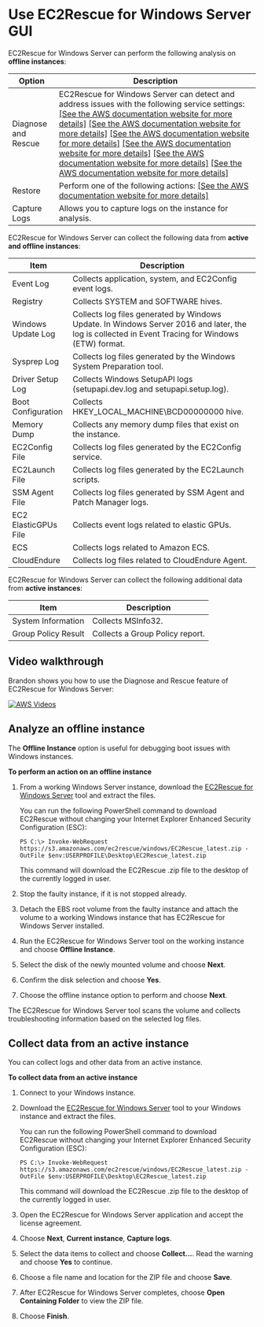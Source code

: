 # Use EC2Rescue for Windows Server GUI<a name="ec2rw-gui"></a>

EC2Rescue for Windows Server can perform the following analysis on **offline instances**:


| Option | Description | 
| --- | --- | 
| Diagnose and Rescue | EC2Rescue for Windows Server can detect and address issues with the following service settings: [\[See the AWS documentation website for more details\]](http://docs.aws.amazon.com/AWSEC2/latest/WindowsGuide/ec2rw-gui.html) [\[See the AWS documentation website for more details\]](http://docs.aws.amazon.com/AWSEC2/latest/WindowsGuide/ec2rw-gui.html) [\[See the AWS documentation website for more details\]](http://docs.aws.amazon.com/AWSEC2/latest/WindowsGuide/ec2rw-gui.html) [\[See the AWS documentation website for more details\]](http://docs.aws.amazon.com/AWSEC2/latest/WindowsGuide/ec2rw-gui.html) [\[See the AWS documentation website for more details\]](http://docs.aws.amazon.com/AWSEC2/latest/WindowsGuide/ec2rw-gui.html) [\[See the AWS documentation website for more details\]](http://docs.aws.amazon.com/AWSEC2/latest/WindowsGuide/ec2rw-gui.html) | 
| Restore | Perform one of the following actions: [\[See the AWS documentation website for more details\]](http://docs.aws.amazon.com/AWSEC2/latest/WindowsGuide/ec2rw-gui.html) | 
| Capture Logs | Allows you to capture logs on the instance for analysis\. | 

EC2Rescue for Windows Server can collect the following data from **active and offline instances**:


| Item | Description | 
| --- | --- | 
| Event Log | Collects application, system, and EC2Config event logs\. | 
| Registry | Collects SYSTEM and SOFTWARE hives\. | 
| Windows Update Log | Collects log files generated by Windows Update\. In Windows Server 2016 and later, the log is collected in Event Tracing for Windows \(ETW\) format\. | 
| Sysprep Log | Collects log files generated by the Windows System Preparation tool\. | 
| Driver Setup Log | Collects Windows SetupAPI logs \(setupapi\.dev\.log and setupapi\.setup\.log\)\. | 
| Boot Configuration | Collects HKEY\_LOCAL\_MACHINE\\BCD00000000 hive\. | 
| Memory Dump | Collects any memory dump files that exist on the instance\. | 
| EC2Config File | Collects log files generated by the EC2Config service\. | 
| EC2Launch File | Collects log files generated by the EC2Launch scripts\. | 
| SSM Agent File | Collects log files generated by SSM Agent and Patch Manager logs\. | 
| EC2 ElasticGPUs File | Collects event logs related to elastic GPUs\. | 
| ECS | Collects logs related to Amazon ECS\. | 
| CloudEndure | Collects log files related to CloudEndure Agent\. | 

EC2Rescue for Windows Server can collect the following additional data from **active instances**:


| Item | Description | 
| --- | --- | 
| System Information | Collects MSInfo32\. | 
| Group Policy Result | Collects a Group Policy report\. | 

## Video walkthrough<a name="ec2rescue-walkthrough"></a>

Brandon shows you how to use the Diagnose and Rescue feature of EC2Rescue for Windows Server:

[![AWS Videos](http://img.youtube.com/vi/Apc6u2II5JA/0.jpg)](http://www.youtube.com/watch?v=Apc6u2II5JA)

## Analyze an offline instance<a name="ec2rescue-offline"></a>

The **Offline Instance** option is useful for debugging boot issues with Windows instances\.

**To perform an action on an offline instance**

1. From a working Windows Server instance, download the [EC2Rescue for Windows Server](https://s3.amazonaws.com/ec2rescue/windows/EC2Rescue_latest.zip?x-download-source=docs) tool and extract the files\.

   You can run the following PowerShell command to download EC2Rescue without changing your Internet Explorer Enhanced Security Configuration \(ESC\):

   ```
   PS C:\> Invoke-WebRequest https://s3.amazonaws.com/ec2rescue/windows/EC2Rescue_latest.zip -OutFile $env:USERPROFILE\Desktop\EC2Rescue_latest.zip
   ```

   This command will download the EC2Rescue \.zip file to the desktop of the currently logged in user\.

1. Stop the faulty instance, if it is not stopped already\.

1. Detach the EBS root volume from the faulty instance and attach the volume to a working Windows instance that has EC2Rescue for Windows Server installed\.

1. Run the EC2Rescue for Windows Server tool on the working instance and choose **Offline Instance**\.

1. Select the disk of the newly mounted volume and choose **Next**\.

1. Confirm the disk selection and choose **Yes**\.

1. Choose the offline instance option to perform and choose **Next**\.

The EC2Rescue for Windows Server tool scans the volume and collects troubleshooting information based on the selected log files\.

## Collect data from an active instance<a name="ec2rescue-active"></a>

You can collect logs and other data from an active instance\.

**To collect data from an active instance**

1. Connect to your Windows instance\.

1. Download the [EC2Rescue for Windows Server](https://s3.amazonaws.com/ec2rescue/windows/EC2Rescue_latest.zip?x-download-source=docs) tool to your Windows instance and extract the files\.

   You can run the following PowerShell command to download EC2Rescue without changing your Internet Explorer Enhanced Security Configuration \(ESC\):

   ```
   PS C:\> Invoke-WebRequest https://s3.amazonaws.com/ec2rescue/windows/EC2Rescue_latest.zip -OutFile $env:USERPROFILE\Desktop\EC2Rescue_latest.zip
   ```

   This command will download the EC2Rescue \.zip file to the desktop of the currently logged in user\.

1. Open the EC2Rescue for Windows Server application and accept the license agreement\.

1. Choose **Next**, **Current instance**, **Capture logs**\.

1. Select the data items to collect and choose **Collect\.\.\.**\. Read the warning and choose **Yes** to continue\.

1. Choose a file name and location for the ZIP file and choose **Save**\.

1. After EC2Rescue for Windows Server completes, choose **Open Containing Folder** to view the ZIP file\.

1. Choose **Finish**\.
